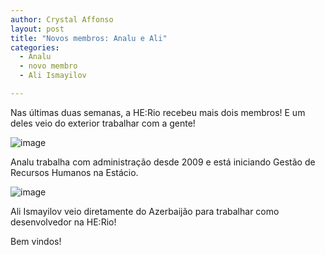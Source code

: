 ```yaml
---
author: Crystal Affonso
layout: post
title: "Novos membros: Analu e Ali"
categories:
  - Analu
  - novo membro
  - Ali Ismayilov

---
```


Nas últimas duas semanas, a HE:Rio recebeu mais dois membros! E um deles veio do exterior trabalhar com a gente!

<!--more-->

![image](/blog/images/posts/2013-11-13/analu.jpg)

Analu trabalha com administração desde 2009 e está iniciando Gestão de Recursos Humanos na Estácio. 


![image](/blog/images/posts/2013-11-13/ali.jpg)

Ali Ismayilov veio diretamente do Azerbaijão para trabalhar como desenvolvedor na HE:Rio!

Bem vindos!